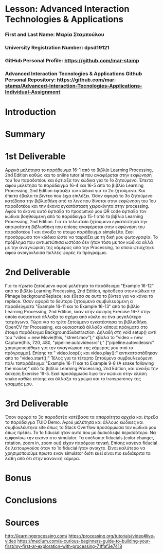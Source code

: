 # Lesson: Advanced Interaction Technologies & Applications

### First and Last Name: Μαρία Σταμπούλου
### University Registration Number: dpsd19121
### GitHub Personal Profile: https://github.com/mar-stamp
### Advanced Interaction Tecnologies & Applications Github Personal Repository: https://github.com/mar-stamp/Advanced-Interaction-Tecnologies-Applications-Individual-Assignment

# Introduction

# Summary


# 1st Deliverable
Αρχικά μελέτησα το παράδειγμα 16-1 από το βιβλίο Learning Processing, 2nd Edition καθώς και το online tutorial που αναφέρεται στην εκφώνηση του 1ου παραδοτέου και έφτιαξα τον κώδικα για το 1ο ζητούμενο. 
Έπειτα αφού μελέτησα το παράδειγμα 16-4 και 16-5 από το βιβλίο Learning Processing, 2nd Edition έφτιαξα τον κώδικα για το 2ο ζητούμενο. Και έπειτα έβαλα το βιντεο που έιχα επιλέξει. 
Όσον αφορά το 3ο ζητούμενο κατέβασα την βιβλιοθήκη από το λινκ που δίνεται στην εκφώνηση του 1ου παραδοτέου και την έκανα εγκατάσταση χειροκίνητα στην processing. Αφού το έκανα αυτό έφτιαξα το προσωπικό μου QR code έφτιαξα τον κώδικα βοηθούμενη από το παράδειγμα 15-1 από το βιβλίο Learning Processing, 2nd Edition.
Για το τελευταίο ζητούμενο εγκατέστησα την απαιραίτητη βιβλιοθήκη που επίσης αναφέρεται στην εκφώνηση του παραδοτέου 1 και άνοιξα το έτοιμο παράδειγμα simpleLite. Εκεί προσάρμωσα τον κώδικα ώστε να ταιριάζει με τη δική μου φωτογραφία.
Το πρόβλημα που αντιμετώπισα ωστόσο δεν ήταν τόσο με τον κώδικα αλλά με την αναγνώριση της κάμερας από την Processing, το οποίο φτιάχτηκε αφού ανοιγόκλεισα πολλές φορές το πρόγραμμα.
 

# 2nd Deliverable
Για το π΄ρωτο ζητούμενο αφού μελέτησα το παράδειγμα "Example 16-12" από το βιβλίο Learning Processing, 2nd Edition, πρόσθεσα στον κώδικα το PImage backgroundReplace; και έθεσα σε αυτο το βίντεο για να κάνει το replace. Όσον αφορά το δεύτερο ζητούμενο συμβυλευόμενη α παραδείγματα "Example 16-11 και το Example 16-13" από το βιβλίο Learning Processing, 2nd Edition, έκαν ατην άσκηση Exercise 16-7 στην οποία ουσιαστικά άλλαξα το σχήμα από κύκλο σε ένα μεγαλύτερο τατράγωνο. 
Τώρα για το τρίτο ζητούμενο εγκατέστησα τη βιβλιοθήκη OpenCV for Processing, και ουσιαστικά άλλαξα κάποια πράγματα στο έτοιμο παράδειγμα BackgroundSubstraction. Δηλαδή στη void setup() αντί του "video = new Movie(this, "street.mov");" έβαλα το "video = new Capture(this, 720, 480, "pipeline:autovideosrc");" ["pipeline:autovideosrc" χρησιμοποιήθηκε για την αναγνώριση της κάμερας μου από το πρόγραμμα]. Επίσης τα " video.loop(); και video.play();" αντικαταστάθηκαν από το "video.start();"
Τέλος για το τέταρτο ζητούμενο συμβουλευόμενη πάλι τοπαράδειγμα "Example 16-11 και το Example 9-8 (A snake following the mouse)" από το βιβλίο Learning Processing, 2nd Edition, και άνοιξα την άσκηση Exercise 16-5. Εκεί προσάρμωσα λιγο τον κώσικα στην κλάση snake καθώε επίσης και άλλαξα το χρώμα και το transparency της γραμμής μου.

# 3rd Deliverable 
Όσον αφορά το 3ο παραδοτέο κατέβασα τα απαραίτητα αρχεία και έτρεξα το παράδειγμα ΤUIO Demo. Αφού μελέτησα και άλλους κώδικες και συμβουλέυτηκα site όπως το Stack Overflow προσάρμωσα τον κώδικά μου όπως πρέπει. Το 1ο fiducial ήταν αυτό που με δυσκόλεψε περισσότερο. Να εμφανίσω την εικόνα στο simulator. Τα υπόλοιπα fiducials (color changer, rotation, zoom in, zoom out) είχαν παρόμοια τενική. Επίσης κανένα fiducial δε λειτουργούσε όταν το 1ο fiducial ήταν ανοιχτο. 
Είναι καλύτερο να χρησιμοποιούμε πρωτα εναν simulator διότι εκεί είναι πιο ευδιάκριτα τα λάθη από ότι στην κανονική κάμερα.

# Bonus 


# Conclusions


# Sources
http://learningprocessing.com/
https://processing.org/tutorials/video#live-video
https://medium.com/a-curious-beginners-guide-to-building-your-first/my-first-ar-exploration-with-processing-71ffaf3e7418
